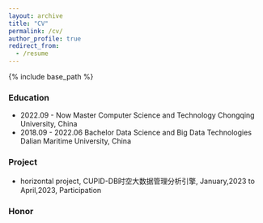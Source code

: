 ```yaml
---
layout: archive
title: "CV"
permalink: /cv/
author_profile: true
redirect_from:
  - /resume
---
```


{% include base_path %}

### Education
* 2022.09 - Now       Master     Computer Science and Technology          Chongqing University, China
* 2018.09 - 2022.06   Bachelor   Data Science and Big Data Technologies   Dalian Maritime University, China

### Project
* horizontal project, CUPID-DB时空大数据管理分析引擎, January,2023 to April,2023, Participation

### Honor
